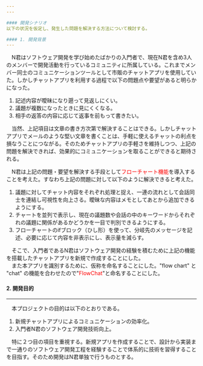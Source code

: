```yaml
---
---

#### 開発シナリオ
以下の状況を仮定し、発生した問題を解決する方法について検討する。

#### 1. 開発背景
---
```

　N君はソフトウェア開発を学び始めたばかりの入門者で、現在N君を含め3人のメンバーで開発活動を行っているコミュニティに所属している。これまでメンバー同士のコミュニケーションツールとして市販のチャットアプリを使用していた。しかしチャットアプリを利用する過程で以下の問題点や要望があると明らかになった。

1. 記述内容が曖昧になり遡って見返しにくい。
2. 議題が複数になったときに見にくくなる。
3. 相手の返答の内容に応じて返事を前もって書きたい。

　当然、上記項目は文章の書き方次第で解決することはできる。しかしチャットアプリでメールのような堅い文章を書くことは、手軽に使えるチャットの利点を損なうことにつながる。そのためチャットアプリの手軽さを維持しつつ、上記の問題を解決できれば、効果的にコミュニケーションを取ることができると期待される。

　N君は上記の問題・要望を解決する手段として<span style="color: red;">フローチャート機能</span>を導入することを考えた。すなわち上記の問題に対して以下のように解決できると考えた。

1. 議題に対してチャット内容をそれぞれ処理と捉え、一連の流れとして会話同士を連結し可視性を向上さる。曖昧な内容はメモとしてあとから追加できるようにする。
2. チャートを並列で表示し、現在の議題数や会話の中のキーワードからそれぞれの議題に関係があるかどうかを一目で判別できるようにする。
3. フローチャートのifブロック（ひし形）を使って、分岐先のメッセージを記述、必要に応じて内容を非表示にし、表示量を減らす。

　そこで、入門者であるN君はソフトウェア開発の経験を積むために上記の機能を搭載したチャットアプリを新規で作成することにした。  
　また本アプリを識別するために、仮称を命名することにした。"flow chart" と "chat" の機能を合わせたので"<span style="color: red;">FlowChat</span>"と命名することにした。

#### 2. 開発目的
---
　本プロジェクトの目的は以下のとおりである。
1. 新規チャットアプリによるコミュニケーションの効率化。
1. 入門者N君のソフトウェア開発技術向上。

　特に２つ目の項目を重視する。新規アプリを作成することで、設計から実装まで一通りのソフトウェア開発工程を経験することで体系的に技術を習得することを目指す。そのため開発はN君単独で行うものとする。